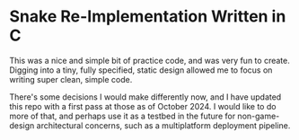 # Snake Re-Implementation Written in C
This was a nice and simple bit of practice code, and was very fun to create. Digging into a tiny, fully specified, static design allowed me to focus on writing super clean, simple code.

There's some decisions I would make differently now, and I have updated this repo with a first pass at those as of October 2024. I would like to do more of that, and perhaps use it as a testbed in the future for non-game-design architectural concerns, such as a multiplatform deployment pipeline.
